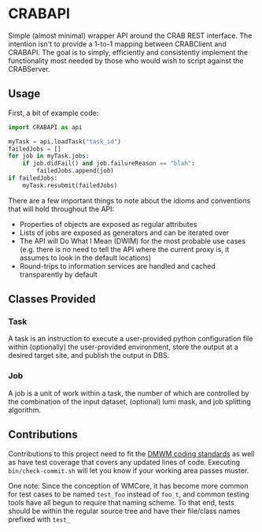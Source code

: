 CRABAPI
=======

Simple (almost minimal) wrapper API around the CRAB REST interface. The
intention isn't to provide a 1-to-1 mapping between CRABClient and
CRABAPI. The goal is to simply, efficiently and consistently implement the 
functionality most needed by those who would wish to script against the
CRABServer.

Usage
-----

First, a bit of example code:

```python
import CRABAPI as api

myTask = api.loadTask("task_id")
failedJobs = []
for job in myTask.jobs:
    if job.didFail() and job.failureReason == "blah":
        failedJobs.append(job)
if failedJobs:
    myTask.resubmit(failedJobs)
```

There are a few important things to note about the idioms and conventions
that will hold throughout the API:

* Properties of objects are exposed as regular attributes
* Lists of jobs are exposed as generators and can be iterated over
* The API will Do What I Mean (DWIM) for the most probable use cases (e.g. there
  is no need to tell the API where the current proxy is, it assumes to look in
  the default locations)
* Round-trips to information services are handled and cached transparently by
  default

Classes Provided
----------------

### Task

A task is an instruction to execute a user-provided python configuration file 
within (optionally) the user-provided environment, store the output at a desired 
target site, and publish the output in DBS.

### Job

A job is a unit of work within a task, the number of which are controlled by the
combination of the input dataset, (optional) lumi mask, and job splitting
algorithm.

Contributions
-------------

Contributions to this project need to fit the [DMWM coding standards](https://github.com/dmwm/WMCore/blob/master/standards/.pylintrc) as well as have test coverage that covers any updated
lines of code. Executing ```bin/check-commit.sh``` will let you know if your
working area passes muster.

One note: Since the conception of WMCore, it has become more common for test
cases to be named ```test_foo``` instead of ```foo_t```, and common testing
tools have all begun to require that naming scheme. To that end, tests should
be within the regular source tree and have their file/class names prefixed with
```test_```


